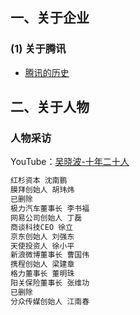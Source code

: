## 一、关于企业

### (1) 关于腾讯

- [腾讯的历史](https://mp.weixin.qq.com/s/v2wlembnDd78uNhhn3KIVA)



## 二、关于人物

### 人物采访

YouTube：[吴晓波-十年二十人](https://www.youtube.com/playlist?list=PL-9cWmQZWVbou4zFck5otdWqd8zCdK3nm)

``` xml
红杉资本 沈南鹏
膜拜创始人 胡玮炜
已删除
极力汽车董事长 李书福
网易公司创始人 丁磊
商谈科技CEO 徐立
京东创始人 刘强东
天使投资人 徐小平
新浪微博董事长 曹国伟
携程创始人 梁建章
格力董事长 董明珠
阳关保险董事长 张维功
已删除
分众传媒创始人 江南春
```

